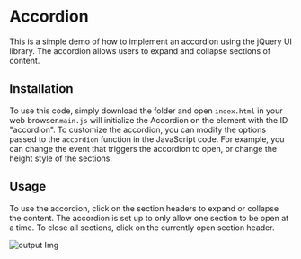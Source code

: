 # Accordion

This is a simple demo of how to implement an accordion using the jQuery UI library. The accordion allows users to expand and collapse sections of content.

## Installation

To use this code, simply download the folder and open `index.html` in your web browser.`main.js` will initialize the Accordion on the element with the ID "accordion". To customize the accordion, you can modify the options passed to the `accordion` function in the JavaScript code. For example, you can change the event that triggers the accordion to open, or change the height style of the sections.

## Usage

To use the accordion, click on the section headers to expand or collapse the content. The accordion is set up to only allow one section to be open at a time. To close all sections, click on the currently open section header.

![output Img](https://user-images.githubusercontent.com/126409186/230727137-4e971958-c871-46d4-8abd-6d9d0f041692.png)